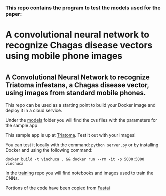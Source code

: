### This repo contains the program to test the models used for the paper:
# A convolutional neural network to recognize Chagas disease vectors using mobile phone images
# 
## A Convolutional Neural Network to recognize Triatoma infestans, a Chagas disease vector, using images from standard mobile phones.

This repo can be used as a starting point to build your Docker image and deploy it in a cloud service.

Under the [models](models) folder you will find the cvs files with the parameters for the sample app

This sample app is up at [Triatoma](https://triatoma.herokuapp.com). Test it out with your images!

You can test it locally with the command: `python server.py`  or by installing Docker and using the following command:
```
docker build -t vinchuca . && docker run --rm -it -p 5000:5000 vinchuca
```

In the [training](https://github.com/lpattori/GeoVin_train) repo you will find notebooks and images used to train the CNNs.

Portions of the code have been copied from [Fastai](https://Fast.ai)